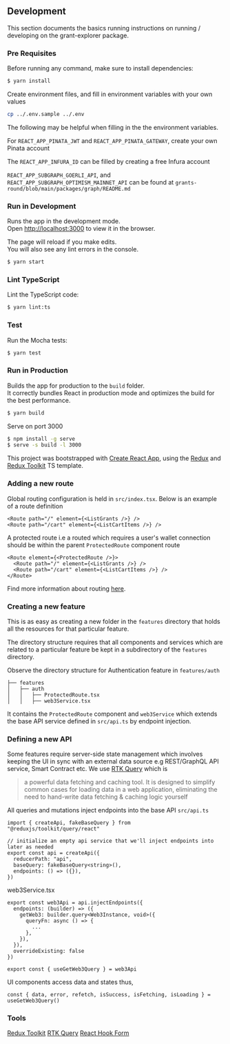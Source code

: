 ## Development

This section documents the basics running instructions on running / developing on the grant-explorer package.

### Pre Requisites

Before running any command, make sure to install dependencies:

```sh
$ yarn install
```

Create environment files, and fill in environment variables with your own values
```sh
cp ../.env.sample ../.env
```

The following may be helpful when filling in the the environment variables.

For `REACT_APP_PINATA_JWT` and `REACT_APP_PINATA_GATEWAY`, create your own Pinata account

The `REACT_APP_INFURA_ID` can be filled by creating a free Infura account

`REACT_APP_SUBGRAPH_GOERLI_API`, and `REACT_APP_SUBGRAPH_OPTIMISM_MAINNET_API` can be found at 
`grants-round/blob/main/packages/graph/README.md`

### Run in Development

Runs the app in the development mode.\
Open [http://localhost:3000](http://localhost:3000) to view it in the browser.

The page will reload if you make edits.\
You will also see any lint errors in the console.

```sh
$ yarn start
```

### Lint TypeScript

Lint the TypeScript code:

```sh
$ yarn lint:ts
```

### Test

Run the Mocha tests:

```sh
$ yarn test
```

### Run in Production

Builds the app for production to the `build` folder.\
It correctly bundles React in production mode and optimizes the build for the best performance.

```sh
$ yarn build
```

Serve on port 3000

```sh
$ npm install -g serve
$ serve -s build -l 3000
```

This project was bootstrapped with [Create React App](https://github.com/facebook/create-react-app), using the [Redux](https://redux.js.org/) and [Redux Toolkit](https://redux-toolkit.js.org/) TS template.


### Adding a new route
Global routing configuration is held in `src/index.tsx`. Below is an example of a route definition

```jsx=
<Route path="/" element={<ListGrants />} />
<Route path="/cart" element={<ListCartItems />} />
```

A protected route i.e a routed which requires a user's wallet connection should be within the parent `ProtectedRoute` component route

```jsx=
<Route element={<ProtectedRoute />}>
  <Route path="/" element={<ListGrants />} />
  <Route path="/cart" element={<ListCartItems />} />
</Route>
```

Find more information about routing [here](https://reactrouter.com/docs/en/v6).


### Creating a new feature
This is as easy as creating a new folder in the `features` directory that holds all the resources for that particular feature.

The directory structure requires that all components and services which are related to a particular feature be kept in a subdirectory of the `features` directory.

Observe the directory structure for Authentication feature in `features/auth`

```
├── features
│   ├── auth
│   │   ├── ProtectedRoute.tsx
│   │   ├── web3Service.tsx
```

It contains the `ProtectedRoute` component and `web3Service` which extends the base API service defined in `src/api.ts` by endpoint injection.

### Defining a new API
Some features require server-side state management which involves keeping the UI in sync with an external data source e.g REST/GraphQL API service, Smart Contract etc. We use [RTK Query](https://redux-toolkit.js.org/rtk-query/overview) which is

> a powerful data fetching and caching tool. It is designed to simplify common cases for loading data in a web application, eliminating the need to hand-write data fetching & caching logic yourself

All queries and mutations inject endpoints into the base API `src/api.ts`

```typescript=
import { createApi, fakeBaseQuery } from "@reduxjs/toolkit/query/react"

// initialize an empty api service that we'll inject endpoints into later as needed
export const api = createApi({
  reducerPath: "api",
  baseQuery: fakeBaseQuery<string>(),
  endpoints: () => ({}),
})
```

web3Service.tsx

```typescript=
export const web3Api = api.injectEndpoints({
  endpoints: (builder) => ({
    getWeb3: builder.query<Web3Instance, void>({
      queryFn: async () => {
        ...
      },
    }),
  }),
  overrideExisting: false
})

export const { useGetWeb3Query } = web3Api
```

UI components access data and states thus,

```jsx=
const { data, error, refetch, isSuccess, isFetching, isLoading } = useGetWeb3Query()
```

### Tools
[Redux Toolkit](https://redux-toolkit.js.org/)
[RTK Query](https://redux-toolkit.js.org/tutorials/rtk-query)
[React Hook Form](https://react-hook-form.com/get-started)